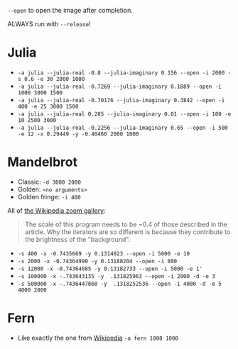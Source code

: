 `--open` to open the image after completion.

ALWAYS run with `--release`!

# Julia

- `-a julia --julia-real -0.8 --julia-imaginary 0.156 --open -i 2000 -s 0.6 -e 30 2000 1000`
- `-a julia --julia-real -0.7269 --julia-imaginary 0.1889 --open -i 1000 3000 1500`
- `-a julia --julia-real -0.70176 --julia-imaginary 0.3842 --open -i 400 -e 25 3000 1500`
- `-a julia --julia-real 0.285 --julia-imaginary 0.01 --open -i 100 -e 10 2500 3000`
- `-a julia --julia-real -0.2256 --julia-imaginary 0.65 --open -i 500 -e 12 -x 0.29449 -y -0.40460 2000 1000`

# Mandelbrot

- Classic: `-d 3000 2000`
- Golden: `<no arguments>`
- Golden fringe: `-i 400`

All of [the Wikipedia zoom gallery](https://en.wikipedia.org/wiki/Mandelbrot_set#Image_gallery_of_a_zoom_sequence):

> The scale of this program needs to be ~0.4 of those described in the article.
> Why the iterators are so different is because they contribute to the brightness of the "background".

- `-s 400 -x -0.7435669 -y 0.1314023 --open -i 5000 -e 10`
- `-s 2000 -x -0.74364990 -y 0.13188204 --open -i 800`
- `-s 12000 -x -0.74364085 -y 0.13182733 --open -i 5000 -e 1'`
- `-s 100000 -x -.743643135 -y  .131825963 --open -i 2000 -d -e 3`
- `-s 500000 -x -.7436447860 -y  .1318252536 --open -i 4000 -d -e 5 4000 2000`

# Fern

- Like exactly the one from [Wikipedia](https://en.wikipedia.org/wiki/Barnsley_fern#/media/File:Barnsley_fern_1024x1024.png) `-a fern 1000 1000`
